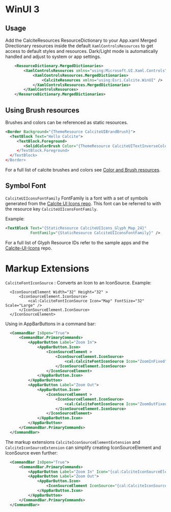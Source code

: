 # WinUI 3

## Usage<a name="usage" />
Add the CalciteResources ResourceDictionary to your App.xaml Merged Directionary resources inside the default `XamlControlsResources` to get access
to default styles and resources. Dark/Light mode is automatically handled and adjust to system or app settings.

```xml
    <ResourceDictionary.MergedDictionaries>
        <XamlControlsResources xmlns="using:Microsoft.UI.Xaml.Controls" >
            <XamlControlsResources.MergedDictionaries>
                <CalciteResources xmlns="using:Esri.Calcite.WinUI" />
            </XamlControlsResources.MergedDictionaries>
        </XamlControlsResources>
    </ResourceDictionary.MergedDictionaries>
```

## Using Brush resources

Brushes and colors can be referenced as static resources.

```xml
<Border Background="{ThemeResource CalciteUIBrandBrush}">
  <TextBlock Text="Hello Calcite">
     <TextBlock.Foreground>
        <SolidColorBrush Color="{ThemeResource CalciteUITextInverseColor} />
     </TextBlock.Foreground>
  </TextBlock>
</Border>
```

For a full list of calcite brushes and colors see [Color and Brush resources](brushes.md).

## Symbol Font
`CalciteUIIconsFontFamily` FontFamily is a font with a set of symbols generated from the [Calcite UI Icons repo](https://github.com/Esri/calcite-ui-icons).
This font can be referred to with the resource key `CalciteUIIconsFontFamily`.

Example:
```xml
<TextBlock Text="{StaticResource CalciteUIIcons_Glyph_Map_24}" 
           FontFamily="{StaticResource CalciteUIIconsFontFamily}" />
```

For a full list of Glyph Resource IDs refer to the sample apps and the [Calcite-UI-Icons](https://github.com/Esri/calcite-ui-icons) repo.


# Markup Extensions

`CalciteFontIconSource` : Converts an Icon to an IconSource. Example:
```
  <IconSourceElement Width="32" Height="32" >
      <IconSourceElement.IconSource>
          <cal:CalciteFontIconSource Icon="Map" FontSize="32" Scale="Large" />
      </IconSourceElement.IconSource>
  </IconSourceElement>
```
Using in AppBarButtons in a command bar:
```xml
  <CommandBar IsOpen="True">
      <CommandBar.PrimaryCommands>
          <AppBarButton Label="Zoom In">
              <AppBarButton.Icon>
                  <IconSourceElement >
                      <IconSourceElement.IconSource>
                          <cal:CalciteFontIconSource Icon="ZoomInFixed" FontSize="16" Scale="Small" />
                      </IconSourceElement.IconSource>
                  </IconSourceElement>
              </AppBarButton.Icon>
          </AppBarButton>
          <AppBarButton Label="Zoom Out">
              <AppBarButton.Icon>
                  <IconSourceElement >
                      <IconSourceElement.IconSource>
                          <cal:CalciteFontIconSource Icon="ZoomOutFixed" FontSize="16" Scale="Small" />
                      </IconSourceElement.IconSource>
                  </IconSourceElement>
              </AppBarButton.Icon>
          </AppBarButton>
      </CommandBar.PrimaryCommands>
  </CommandBar>
```

The markup extensions `CalciteIconSourceElementExtension` and `CalciteIconSourceExtension` can simplify creating IconSourceElement and IconSource even further:
```xml
  <CommandBar IsOpen="True">
      <CommandBar.PrimaryCommands>
          <AppBarButton Label="Zoom In" Icon="{cal:CalciteIconSourceElement SymbolSize=22, Icon=ZoomInFixed, Scale=Small}" />
          <AppBarButton Label="Zoom Out">
              <AppBarButton.Icon>
                  <IconSourceElement IconSource="{cal:CalciteIconSource Icon=ZoomOutFixed, Scale=Small}" />
              </AppBarButton.Icon>
          </AppBarButton>
      </CommandBar.PrimaryCommands>
  </CommandBar>
```